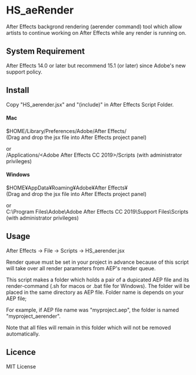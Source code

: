 # HS_aeRender
  
After Effects backgrond rendering (aerender command) tool which allow artists to continue working on After Effects while any render is running on.


## System Requirement
After Effects 14.0 or later but recommend 15.1 (or later) since Adobe's new support policy.  
  
  
## Install
Copy "HS_aerender.jsx" and "(include)" in After Effects Script Folder.
  
  
#### Mac
$HOME/Library/Preferences/Adobe/After Effects/<version>  
(Drag and drop the jsx file into After Effects project panel)  
  
  or  
/Applications/<Adobe After Effects CC 2019>/Scripts (with administrator privileges)  
  
#### Windows
$HOME¥AppData¥Roaming¥Adobe¥After Effects¥<version>  
(Drag and drop the jsx file into After Effects project panel)  
  
  or  
C:\Program Files\Adobe\Adobe After Effects CC 2019\Support Files\Scripts (with administrator privileges)  
  
  
## Usage
After Effects -> File -> Scripts -> HS_aerender.jsx

Render queue must be set in your project in advance because of this script will take over all render parameters from AEP's render queue.  

This script makes a folder which holds a pair of a dupicated AEP file and its render-command (.sh for macos or .bat file for Windows). The folder will be placed in the same directory as AEP file. Folder name is depends on your AEP file; 

For example, if AEP file name was "myproject.aep", the folder is named "myproject_aerender".  

Note that all files will remain in this folder which will not be removed automatically.  
  
  
## Licence
MIT License
